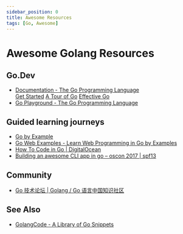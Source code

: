 ```yaml
---
sidebar_position: 0
title: Awesome Resources
tags: [Go, Awesome]
---
```


Awesome Golang Resources
========================

Go.Dev
------

-   [Documentation - The Go Programming Language](https://go.dev/doc/)  
    [Get Started](https://go.dev/learn/)
    [A Tour of Go](https://go.dev/tour/)
    [Effective Go](https://go.dev/doc/effective_go)
-   [Go Playground - The Go Programming Language](https://go.dev/play/)



Guided learning journeys
------------------------

-   [Go by Example](https://gobyexample.com/)
-   [Go Web Examples - Learn Web Programming in Go by Examples](https://gowebexamples.com/)
-   [How To Code in Go | DigitalOcean](https://www.digitalocean.com/community/tutorial_series/how-to-code-in-go)
-   [Building an awesome CLI app in go – oscon 2017 | spf13](https://spf13.com/presentation/building-an-awesome-cli-app-in-go-oscon/)



Community
---------

-   [Go 技术论坛 | Golang / Go 语言中国知识社区](https://learnku.com/go)



See Also
--------

-   [GolangCode - A Library of Go Snippets](https://golangcode.com/)
